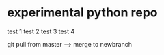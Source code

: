 # experimental python repo

test 1
test 2
test 3
test 4

git pull from master --> merge to newbranch
